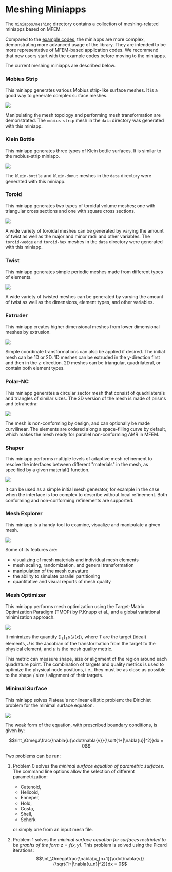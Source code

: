 # Meshing Miniapps

The `miniapps/meshing` directory contains a collection of meshing-related miniapps based on MFEM.

Compared to the [example codes](examples.md), the miniapps are more complex,
demonstrating more advanced usage of the library. They are intended to be more
representative of MFEM-based application codes. We recommend that new users
start with the example codes before moving to the miniapps.

The current meshing miniapps are described below.

### Mobius Strip

This miniapp generates various Mobius strip-like surface meshes. It is a good
way to generate complex surface meshes.

<a href="https://glvis.org/live/?stream=../data/mobius-strip.saved" target="_blank">
<img src="../img/examples/mobius-strip.png">
</a>

Manipulating the mesh topology and
performing mesh transformation are demonstrated. The `mobius-strip` mesh in the
`data` directory was generated with this miniapp.

### Klein Bottle

This miniapp generates three types of Klein bottle surfaces. It is similar to
the mobius-strip miniapp.

<a href="https://glvis.org/live/?stream=../data/klein-bottle.saved" target="_blank">
<img src="../img/examples/klein-bottle.png">
</a>

The `klein-bottle` and `klein-donut` meshes in the
`data` directory were generated with this miniapp.

### Toroid

This miniapp generates two types of toroidal volume meshes; one with
triangular cross sections and one with square cross sections.

![](img/examples/toroid-wedge.png)

A wide variety of toroidal meshes can be generated by varying the
amount of twist as well as the major and minor radii and other
variables.  The `toroid-wedge` and `toroid-hex` meshes in the `data` directory
were generated with this miniapp.

### Twist

This miniapp generates simple periodic meshes made from different types of
elements.

![](img/examples/twist-wedge.png)

A wide variety of twisted meshes can be generated by varying the
amount of twist as well as the dimensions, element types, and other
variables.

### Extruder

This miniapp creates higher dimensional meshes from lower dimensional meshes
by extrusion.

![](img/examples/extruded-star.png)

Simple coordinate transformations can also be applied if desired.  The initial
mesh can be 1D or 2D. 1D meshes can be extruded in the y-direction first and
then in the z-direction.  2D meshes can be triangular, quadrilateral, or
contain both element types.

### Polar-NC

This miniapp generates a circular sector mesh that consist of quadrilaterals
and triangles of similar sizes. The 3D version of the mesh is made of prisms
and tetrahedra:

![](img/examples/polar-nc.png)

The mesh is non-conforming by design, and can optionally be
made curvilinear. The elements are ordered along a space-filling curve by
default, which makes the mesh ready for parallel non-conforming AMR in MFEM.


### Shaper

This miniapp performs multiple levels of adaptive mesh refinement to resolve the
interfaces between different "materials" in the mesh, as specified by a given
material() function.

<a href="https://glvis.org/live/?stream=../data/shaper.saved" target="_blank">
<img src="../img/examples/shaper.png">
</a>

It can be used as a simple initial mesh generator, for example in the case when
the interface is too complex to describe without local refinement. Both
conforming and non-conforming refinements are supported.

### Mesh Explorer

This miniapp is a handy tool to examine, visualize and manipulate a given
mesh.

<a href="https://glvis.org/live/?stream=../data/mesh-explorer.saved" target="_blank">
<img src="../img/examples/mesh-explorer.png">
</a>

Some of its features are:

- visualizing of mesh materials and individual mesh elements
- mesh scaling, randomization, and general transformation
- manipulation of the mesh curvature
- the ability to simulate parallel partitioning
- quantitative and visual reports of mesh quality

### Mesh Optimizer

This miniapp performs mesh optimization using the Target-Matrix Optimization
Paradigm (TMOP) by P.Knupp et al., and a global variational minimization
approach.

![](img/examples/mesh-optimizer.png)

It minimizes the quantity $\sum_T \int_T \mu(J(x))$, where $T$ are the target
(ideal) elements, $J$ is the Jacobian of the transformation from the target
to the physical element, and $\mu$ is the mesh quality metric.

This metric can measure shape, size or alignment of the region around each
quadrature point. The combination of targets and quality metrics is used to
optimize the physical node positions, i.e., they must be as close as possible to
the shape / size / alignment of their targets.

### Minimal Surface

This miniapp solves Plateau's nonlinear elliptic problem: the Dirichlet problem for the minimal surface equation.

[![](img/examples/min-surf-costa-amr-small.png)](img/examples/min-surf-costa-amr.png)

The weak form of the equation, with prescribed boundary conditions, is given by:

$$\int_\Omega\frac{\nabla{u}\cdot\nabla{v}}{\sqrt{1+|\nabla{u}|^2}}dx = 0$$

Two problems can be run:

1. Problem 0 solves the *minimal surface equation of parametric surfaces*.
   The command line options allow the selection of different parametrization:

    - Catenoid,
    - Helicoid,
    - Enneper,
    - Hold,
    - Costa,
    - Shell,
    - Scherk

    or simply one from an input mesh file.

2. Problem 1 solves the *minimal surface equation for surfaces restricted to be graphs of the form $z=f(x,y)$*.
   This problem is solved using the Picard iterations: $$\int_\Omega\frac{\nabla{u_{n+1}}\cdot\nabla{v}}{\sqrt{1+|\nabla{u_n}|^2}}dx = 0$$

<script type="text/x-mathjax-config">MathJax.Hub.Config({TeX: {equationNumbers: {autoNumber: "all"}}, tex2jax: {inlineMath: [['$','$']]}});</script>
<script type="text/javascript" src="https://cdnjs.cloudflare.com/ajax/libs/mathjax/2.7.2/MathJax.js?config=TeX-AMS_HTML"></script>
